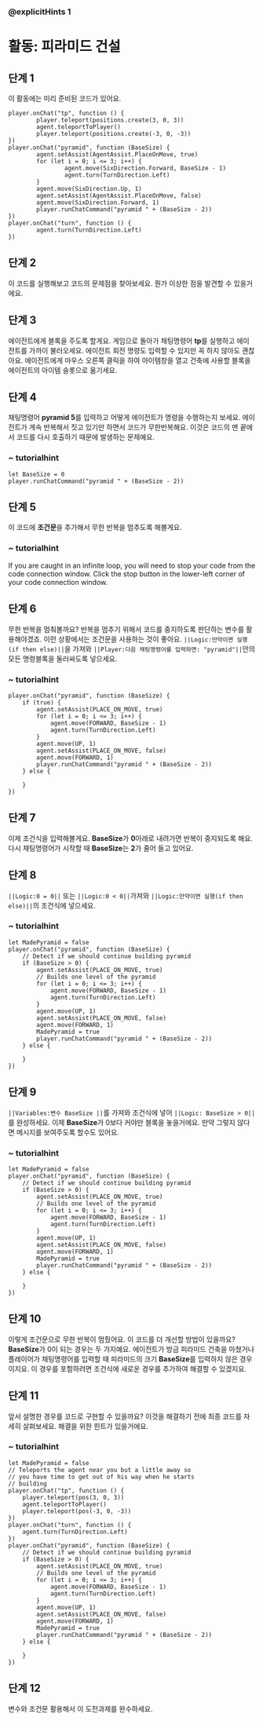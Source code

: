 ### @explicitHints 1

# 활동: 피라미드 건설

## 단계 1
이 활동에는 미리 준비된 코드가 있어요.


```template
player.onChat("tp", function () {
        player.teleport(positions.create(3, 0, 3))
        agent.teleportToPlayer() 
        player.teleport(positions.create(-3, 0, -3)) 
}) 
player.onChat("pyramid", function (BaseSize) {
        agent.setAssist(AgentAssist.PlaceOnMove, true)
        for (let i = 0; i <= 3; i++) {
                agent.move(SixDirection.Forward, BaseSize - 1)
                agent.turn(TurnDirection.Left)
        } 
        agent.move(SixDirection.Up, 1)
        agent.setAssist(AgentAssist.PlaceOnMove, false)
        agent.move(SixDirection.Forward, 1)
        player.runChatCommand("pyramid " + (BaseSize - 2))
})
player.onChat("turn", function () {
        agent.turn(TurnDirection.Left)
})
```
## 단계 2
이 코드를 실행해보고 코드의 문제점을 찾아보세요. 뭔가 이상한 점을 발견할 수 있을거에요.


## 단계 3
에이전트에게 블록을 주도록 할게요.
게임으로 돌아가 채팅명령어 **tp**를 실행하고 에이전트를 가까이 불러오세요. 에이전트 회전 명령도 입력할 수 있지만 꼭 하지 않아도 괜찮아요.
에이전트에게 마우스 오른쪽 클릭을 하여 아이템창을 열고 건축에 사용할 블록을 에이전트의 아이템 슬롯으로 옮기세요.


## 단계 4
채팅명령어 **pyramid 5**를 입력하고 어떻게 에이전트가 명령을 수행하는지 보세요. 에이전트가 계속 반복해서 짓고 있기만 하면서 코드가 무한반복해요. 이것은 코드의 맨 끝에서 코드를 다시 호출하기 때문에 발생하는 문제예요.


### ~ tutorialhint
```blocks
let BaseSize = 0
player.runChatCommand("pyramid " + (BaseSize - 2))
```

## 단계 5
이 코드에 **조건문**을 추가해서 무한 반복을 멈추도록 해볼게요.


### ~ tutorialhint
If you are caught in an infinite loop, you will need to stop your code from the code connection window. Click the stop button in the lower-left corner of your code connection window.

## 단계 6
무한 반복을 멈춰볼까요? 반복을 멈추기 위해서 코드를 중지하도록 판단하는 변수를 활용해야겠죠. 이런 상황에서는 조건문을 사용하는 것이 좋아요. 
``||Logic:만약이면 실행(if then else)||``을 가져와 ``||Player:다음 채팅명령어를 입력하면: "pyramid"||``안의 모든 명령블록을 둘러싸도록 넣으세요.


### ~ tutorialhint
```blocks
player.onChat("pyramid", function (BaseSize) {
    if (true) {
        agent.setAssist(PLACE_ON_MOVE, true)
        for (let i = 0; i <= 3; i++) {
            agent.move(FORWARD, BaseSize - 1)
            agent.turn(TurnDirection.Left)
        }
        agent.move(UP, 1)
        agent.setAssist(PLACE_ON_MOVE, false)
        agent.move(FORWARD, 1)
        player.runChatCommand("pyramid " + (BaseSize - 2))
    } else {

    }
})
```

## 단계 7
이제 조건식을 입력해볼게요. **BaseSize**가 **0**아래로 내려가면 반복이 중지되도록 해요. 다시 채팅명령어가 시작할 때 **BaseSize**는 **2**가 줄어 들고 있어요.


<!--
```blocks
let BaseSize = 0
player.runChatCommand("pyramid " + (BaseSize - 2))
```
-->

## 단계 8
``||Logic:0 = 0||`` 또는 ``||Logic:0 < 0||``가져와 ``||Logic:만약이면 실행(if then else)||``의 조건식에 넣으세요. 

### ~ tutorialhint
```blocks
let MadePyramid = false
player.onChat("pyramid", function (BaseSize) {
    // Detect if we should continue building pyramid
    if (BaseSize > 0) {
        agent.setAssist(PLACE_ON_MOVE, true)
        // Builds one level of the pyramid
        for (let i = 0; i <= 3; i++) {
            agent.move(FORWARD, BaseSize - 1)
            agent.turn(TurnDirection.Left)
        }
        agent.move(UP, 1)
        agent.setAssist(PLACE_ON_MOVE, false)
        agent.move(FORWARD, 1)
        MadePyramid = true
        player.runChatCommand("pyramid " + (BaseSize - 2))
    } else {

    }
})

```

## 단계 9
``||Variables:변수 BaseSize ||``를 가져와 조건식에 넣어 ``||Logic: BaseSize > 0||``를 완성하세요. 이제 **BaseSize**가 0보다 커야만 블록을 놓을거에요. 만약 그렇지 않다면 메시지를 보여주도록 할수도 있어요.

### ~ tutorialhint
```blocks
let MadePyramid = false
player.onChat("pyramid", function (BaseSize) {
    // Detect if we should continue building pyramid
    if (BaseSize > 0) {
        agent.setAssist(PLACE_ON_MOVE, true)
        // Builds one level of the pyramid
        for (let i = 0; i <= 3; i++) {
            agent.move(FORWARD, BaseSize - 1)
            agent.turn(TurnDirection.Left)
        }
        agent.move(UP, 1)
        agent.setAssist(PLACE_ON_MOVE, false)
        agent.move(FORWARD, 1)
        MadePyramid = true
        player.runChatCommand("pyramid " + (BaseSize - 2))
    } else {

    }
})
```

## 단계 10
이렇게 조건문으로 무한 반복이 멈췄어요. 이 코드를 더 개선할 방법이 있을까요? **BaseSize**가 0이 되는 경우는 두 가지예요. 에이전트가 방금 피라미드 건축을 마쳤거나 플레이어가 채팅명령어를 입력할 때 피라미드의 크기 **BaseSize**를 입력하지 않은 경우이지요. 이 경우를 포함하려면 조건식에 새로운 경우를 추가하여 해결할 수 있겠지요.

## 단계 11
앞서 설명한 경우를 코드로 구현할 수 있을까요? 이것을 해결하기 전에 최종 코드를 자세히 살펴보세요. 해결을 위한 힌트가 있을거에요.

### ~ tutorialhint
```blocks
let MadePyramid = false
// Teleports the agent near you but a little away so
// you have time to get out of his way when he starts
// building
player.onChat("tp", function () {
    player.teleport(pos(3, 0, 3))
    agent.teleportToPlayer()
    player.teleport(pos(-3, 0, -3))
})
player.onChat("turn", function () {
    agent.turn(TurnDirection.Left)
})
player.onChat("pyramid", function (BaseSize) {
    // Detect if we should continue building pyramid
    if (BaseSize > 0) {
        agent.setAssist(PLACE_ON_MOVE, true)
        // Builds one level of the pyramid
        for (let i = 0; i <= 3; i++) {
            agent.move(FORWARD, BaseSize - 1)
            agent.turn(TurnDirection.Left)
        }
        agent.move(UP, 1)
        agent.setAssist(PLACE_ON_MOVE, false)
        agent.move(FORWARD, 1)
        MadePyramid = true
        player.runChatCommand("pyramid " + (BaseSize - 2))
    } else {

    }
})
```

## 단계 12
변수와 조건문 활용해서 이 도전과제를 완수하세요.


